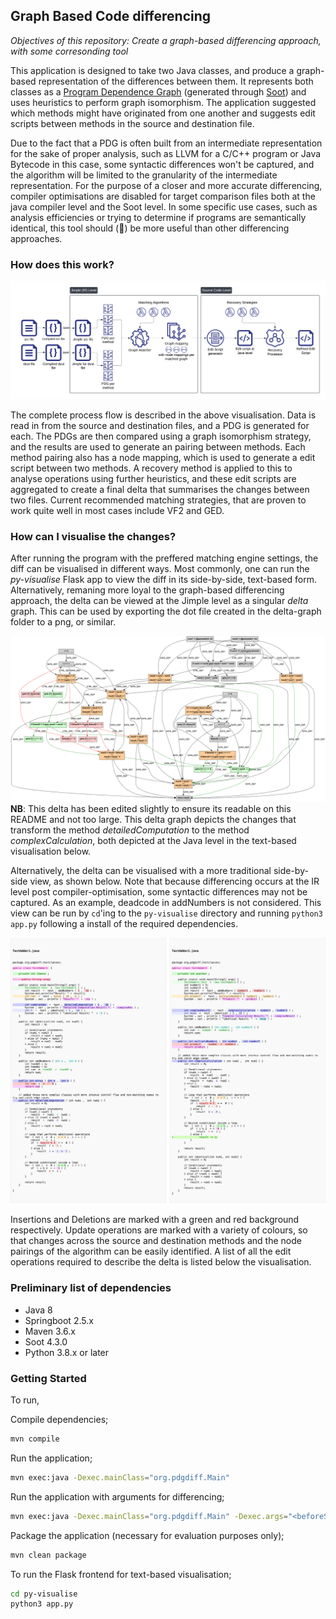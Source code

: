## Graph Based Code differencing

_Objectives of this repository: Create a graph-based differencing approach, with some corresonding tool_

This application is designed to take two Java classes, and produce a graph-based representation of the differences between them. 
It represents both classes as a [Program Dependence Graph](https://dl.acm.org/doi/10.1145/24039.24041) (generated through [Soot](https://github.com/soot-oss/soot)) and uses heuristics to perform graph isomorphism.
The application suggested which methods might have originated from one another and suggests edit scripts between methods in the source and destination file. 

Due to the fact that a PDG is often built from an intermediate representation for the sake of proper analysis, such as LLVM for a C/C++ program or Java Bytecode in this case, some syntactic differences won't be captured, and the algorithm will be limited to the granularity of the intermediate representation. For the purpose of a closer and more accurate
differencing, compiler optimisations are disabled for target comparison files both at the java compiler level and the Soot level. 
In some specific use cases, such as analysis efficiencies or trying to determine if programs are semantically identical, this tool should (🤞) be more useful than other differencing approaches.


### How does this work?

![Overview](images/overview.png)

The complete process flow is described in the above visualisation. Data is read in from the source and destination files, and a PDG is generated for each. The PDGs are then compared using a graph isomorphism strategy, and the results are used to generate an pairing between methods. Each method pairing also has a node mapping, which is used to generate a edit script between two methods. A recovery method is applied to this to analyse operations using further heuristics, and these edit scripts are aggregated to create a final delta that summarises the changes between two files. 
Current recommended matching strategies, that are proven to work quite well in most cases include VF2 and GED.

### How can I visualise the changes?

After running the program with the preffered matching engine settings, the diff can be visualised in different ways. Most commonly, 
one can run the _py-visualise_ Flask app to view the diff in its side-by-side, text-based form. Alternatively, remaning more loyal to the graph-based differencing approach, the delta can be viewed at the Jimple level as a singular _delta_
graph. This can be used by exporting the dot file created in the delta-graph folder to a png, or similar.

![Delta](images/refactoredgraph.png)
**NB**: This delta has been edited slightly to ensure its readable on this README and not too large. This delta graph depicts the changes that transform the method _detailedComputation_ to the method _complexCalculation_, both depicted at the Java level in the text-based visualisation below.

Alternatively, the delta can be visualised with a more traditional side-by-side view, as shown below. Note that because differencing occurs at the IR level post compiler-optimisation, some syntactic differences may not be captured. As an example, deadcode in addNumbers is not considered. This view can be run by `cd`'ing to the `py-visualise` directory and running `python3 app.py` following a install of the required dependencies.

![Side-by-side](images/text-based.jpg)

Insertions and Deletions are marked with a green and red background respectively. Update operations are marked with a variety of colours, so that changes across the source and destination methods and the node pairings of the algorithm can be easily identified. A list of all the edit operations required to describe the delta is listed below the visualisation.

### Preliminary list of dependencies
 - Java 8
 - Springboot 2.5.x
 - Maven 3.6.x
 - Soot 4.3.0
 - Python 3.8.x or later

### Getting Started
To run,

Compile dependencies;
```bash
mvn compile
```

Run the application;
```bash
mvn exec:java -Dexec.mainClass="org.pdgdiff.Main"
```

Run the application with arguments for differencing;
```bash
mvn exec:java -Dexec.mainClass="org.pdgdiff.Main" -Dexec.args="<beforeSourcePath> <afterSourcePath> <beforeCompiledDir> <afterCompiledDir> <beforeClassName> <afterClassName>"
```

Package the application (necessary for evaluation purposes only);
```bash
mvn clean package
```

To run the Flask frontend for text-based visualisation;
```bash
cd py-visualise
python3 app.py
```